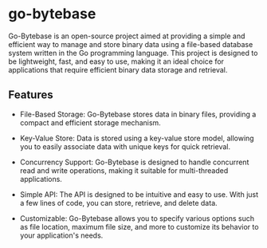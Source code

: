 # go-bytebase

Go-Bytebase is an open-source project aimed at providing a simple and efficient way to manage and store binary data using a file-based database system written in the Go programming language. This project is designed to be lightweight, fast, and easy to use, making it an ideal choice for applications that require efficient binary data storage and retrieval.

## Features
- File-Based Storage: Go-Bytebase stores data in binary files, providing a compact and efficient storage mechanism.

- Key-Value Store: Data is stored using a key-value store model, allowing you to easily associate data with unique keys for quick retrieval.

- Concurrency Support: Go-Bytebase is designed to handle concurrent read and write operations, making it suitable for multi-threaded applications.

- Simple API: The API is designed to be intuitive and easy to use. With just a few lines of code, you can store, retrieve, and delete data.

- Customizable: Go-Bytebase allows you to specify various options such as file location, maximum file size, and more to customize its behavior to your application's needs.